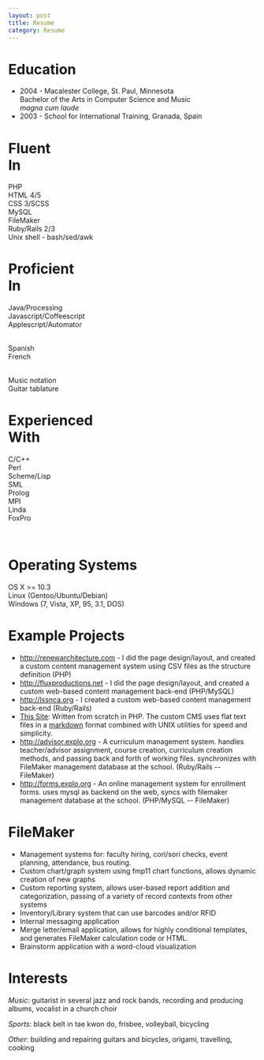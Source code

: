 ```yaml
---
layout: post
title: Resume
category: Resume  
---
```


#    Education

- 2004 - Macalester College, St. Paul, Minnesota  
    Bachelor of the Arts in Computer Science and Music  
    _magna cum laude_
- 2003 - School for International Training, Granada, Spain



<div class="left pad-right">
<h1>Fluent<br />In</h1>
PHP  <br />
HTML 4/5  <br />
CSS 3/SCSS  <br /> 
MySQL  <br />
FileMaker  <br />
Ruby/Rails 2/3  <br />
Unix shell - bash/sed/awk  <br />
</div>



<div class="left pad-right">
<h1>Proficient<br />In</h1>

Java/Processing  <br />
Javascript/Coffeescript  <br />
Applescript/Automator <br /><br />

Spanish  <br />
French  <br /><br />

Music notation  <br />
Guitar tablature
</div>



<div class="left pad-right">
<h1>Experienced<br />With</h1>

C/C++  <br />
Perl  <br />
Scheme/Lisp  <br />
SML  <br />
Prolog  <br />
MPI  <br />
Linda  <br />
FoxPro  <br />
</div>

<div class="clf"> </div>


#    Operating Systems

OS X >= 10.3  
Linux (Gentoo/Ubuntu/Debian)  
Windows (7, Vista, XP, 95, 3.1, DOS)  


#    Example Projects
- <http://renewarchitecture.com> - I did the page design/layout, and created a custom content management system using CSV files as the structure definition (PHP)
- <http://fluxproductions.net> - I did the page design/layout, and created a custom web-based content management back-end (PHP/MySQL)
- <http://lssnca.org> - I created a custom web-based content management back-end (Ruby/Rails)
- [This Site](http://donaldmerand.com/view/1330567537): Written from scratch in PHP. The custom CMS uses flat text files in a [markdown](http://daringfireball.net/projects/markdown/) format combined with UNIX utilities for speed and simplicity.
- <http://advisor.explo.org> - A curriculum management system. handles teacher/advisor assignment, course creation, curriculum creation methods, and passing back and forth of working files. synchronizes with FileMaker management database at the school. (Ruby/Rails -- FileMaker)
- <http://forms.explo.org> - An online management system for enrollment forms. uses mysql as backend on the web, syncs with filemaker management database at the school. (PHP/MySQL -- FileMaker)


#    FileMaker
- Management systems for: faculty hiring, cori/sori checks, event planning, attendance, bus routing.
- Custom chart/graph system using fmp11 chart functions, allows dynamic creation of new graphs
- Custom reporting system, allows user-based report addition and categorization, passing of a variety of record contexts from other systems
- Inventory/Library system that can use barcodes and/or RFID
- Internal messaging application
- Merge letter/email application, allows for highly conditional templates, and generates FileMaker calculation code or HTML.
- Brainstorm application with a word-cloud visualization


#    Interests
_Music_: guitarist in several jazz and rock bands, recording and producing albums, vocalist in a church choir

_Sports_: black belt in tae kwon do, frisbee, volleyball, bicycling

_Other_: building and repairing guitars and bicycles, origami, travelling, cooking
